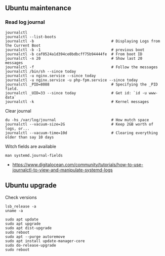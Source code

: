 ## Ubuntu maintenance

### Read log journal

    journalctl
    journalctl --list-boots
    journalctl -b                                   # Displaying Logs from the Current Boot
    journalctl -b -1                                # previous boot
    journalctl -b caf0524a1d394ce0bdbcff75b94444fe  # From boot ID
    journalctl -n 20                                # Show last 20 messages
    journalctl -f                                   # Follow the messages
    journalctl /bin/sh --since today
    journalctl -u nginx.service --since today
    journalctl -u nginx.service -u php-fpm.service --since today
    journalctl _PID=8088                            # Specifying the _PID field.
    journalctl _UID=33 --since today                # Get id: `id -u www-data`
    journalctl -k                                   # Kernel messages

Clear journal

    du -hs /var/log/journal                         # How mutch space
    journalctl --vacuum-size=2G                     # Keep 2GB worth of logs, or...
    journalctl --vacuum-time=10d                    # Clearing everything older than say 10 days

Witch fields are available

    man systemd.journal-fields

* <https://www.digitalocean.com/community/tutorials/how-to-use-journalctl-to-view-and-manipulate-systemd-logs>

## Ubuntu upgrade

Check versions

    lsb_release -a
    uname -a

    sudo apt update
    sudo apt upgrade
    sudo apt dist-upgrade
    sudo reboot
    sudo apt --purge autoremove
    sudo apt install update-manager-core
    sudo do-release-upgrade
    sudo reboot


